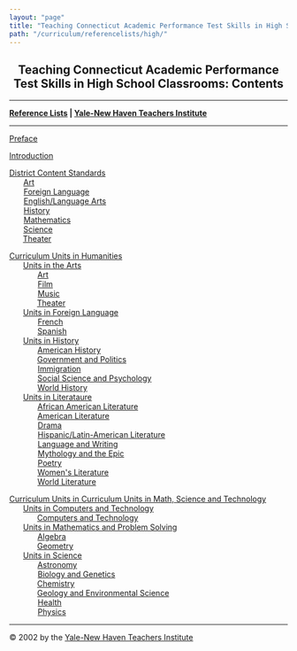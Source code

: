 ```yaml
---
layout: "page"
title: "Teaching Connecticut Academic Performance Test Skills in High School Classrooms"
path: "/curriculum/referencelists/high/"
---
```

<main>
<title>Teaching Connecticut Academic Performance Test Skills in High School Classrooms</title>
<meta content="" name="ynhtindex"/>
<center><b><h2>Teaching Connecticut Academic Performance Test Skills in High School Classrooms: Contents</h2></b></center>
<hr/>
<b><a href="/curriculum/">Reference Lists</a>
| <a href="/">Yale-New Haven Teachers Institute</a></b>
<hr width="100%"/>
<p><a href="/curriculum/referencelists/high/HSRefPreface.html">Preface</a>
</p><p><a href="/curriculum/referencelists/high/HSRefIntroduction.html">Introduction</a>
</p><p><a href="/curriculum/referencelists/high/HSRefDistrictCS.html">District Content Standards</a>
<br/><font color="#FFFFFF" style="visibility:hidden;">____</font><a href="/curriculum/referencelists/high/HSRefDistrictCS.html#a">Art</a>
<br/><font color="#FFFFFF" style="visibility:hidden;">____</font><a href="/curriculum/referencelists/high/HSRefDistrictCS.html#b">Foreign Language</a>
<br/><font color="#FFFFFF" style="visibility:hidden;">____</font><a href="/curriculum/referencelists/high/HSRefDistrictCS.html#c">English/Language Arts</a>
<br/><font color="#FFFFFF" style="visibility:hidden;">____</font><a href="/curriculum/referencelists/high/HSRefDistrictCS.html#d">History</a>
<br/><font color="#FFFFFF" style="visibility:hidden;">____</font><a href="/curriculum/referencelists/high/HSRefDistrictCS.html#e">Mathematics</a>
<br/><font color="#FFFFFF" style="visibility:hidden;">____</font><a href="/curriculum/referencelists/high/HSRefDistrictCS.html#f">Science</a>
<br/><font color="#FFFFFF" style="visibility:hidden;">____</font><a href="/curriculum/referencelists/high/HSRefDistrictCS.html#g">Theater</a>
</p><p><a href="/curriculum/referencelists/high/HSRefHumanities.html">Curriculum Units in Humanities</a>
<br/><font color="#FFFFFF" style="visibility:hidden;">____</font><a href="/curriculum/referencelists/high/HSRefHumanities.html#a">Units in the Arts</a>
<br/><font color="#FFFFFF" style="visibility:hidden;">________</font><a href="/curriculum/referencelists/high/HSRefHumanities.html#b">Art</a>
<br/><font color="#FFFFFF" style="visibility:hidden;">________</font><a href="/curriculum/referencelists/high/HSRefHumanities.html#c">Film</a>
<br/><font color="#FFFFFF" style="visibility:hidden;">________</font><a href="/curriculum/referencelists/high/HSRefHumanities.html#d">Music</a>
<br/><font color="#FFFFFF" style="visibility:hidden;">________</font><a href="/curriculum/referencelists/high/HSRefHumanities.html#e">Theater</a>
<br/><font color="#FFFFFF" style="visibility:hidden;">____</font><a href="/curriculum/referencelists/high/HSRefHumanities.html#f">Units in Foreign Language</a>
<br/><font color="#FFFFFF" style="visibility:hidden;">________</font><a href="/curriculum/referencelists/high/HSRefHumanities.html#g">French</a>
<br/><font color="#FFFFFF" style="visibility:hidden;">________</font><a href="/curriculum/referencelists/high/HSRefHumanities.html#h">Spanish</a>
<br/><font color="#FFFFFF" style="visibility:hidden;">____</font><a href="/curriculum/referencelists/high/HSRefHumanities.html#i">Units in History</a>
<br/><font color="#FFFFFF" style="visibility:hidden;">________</font><a href="/curriculum/referencelists/high/HSRefHumanities.html#j">American History</a>
<br/><font color="#FFFFFF" style="visibility:hidden;">________</font><a href="/curriculum/referencelists/high/HSRefHumanities.html#k">Government and Politics</a>
<br/><font color="#FFFFFF" style="visibility:hidden;">________</font><a href="/curriculum/referencelists/high/HSRefHumanities.html#l">Immigration</a>
<br/><font color="#FFFFFF" style="visibility:hidden;">________</font><a href="/curriculum/referencelists/high/HSRefHumanities.html#m">Social Science and Psychology</a>
<br/><font color="#FFFFFF" style="visibility:hidden;">________</font><a href="/curriculum/referencelists/high/HSRefHumanities.html#n">World History</a>
<br/><font color="#FFFFFF" style="visibility:hidden;">____</font><a href="/curriculum/referencelists/high/HSRefHumanities.html#o">Units in Literataure</a>
<br/><font color="#FFFFFF" style="visibility:hidden;">________</font><a href="/curriculum/referencelists/high/HSRefHumanities.html#p">African American Literature</a>
<br/><font color="#FFFFFF" style="visibility:hidden;">________</font><a href="/curriculum/referencelists/high/HSRefHumanities.html#q">American Literature</a>
<br/><font color="#FFFFFF" style="visibility:hidden;">________</font><a href="/curriculum/referencelists/high/HSRefHumanities.html#r">Drama</a>
<br/><font color="#FFFFFF" style="visibility:hidden;">________</font><a href="/curriculum/referencelists/high/HSRefHumanities.html#s">Hispanic/Latin-American Literature</a>
<br/><font color="#FFFFFF" style="visibility:hidden;">________</font><a href="/curriculum/referencelists/high/HSRefHumanities.html#t">Language and Writing</a>
<br/><font color="#FFFFFF" style="visibility:hidden;">________</font><a href="/curriculum/referencelists/high/HSRefHumanities.html#u">Mythology and the Epic</a>
<br/><font color="#FFFFFF" style="visibility:hidden;">________</font><a href="/curriculum/referencelists/high/HSRefHumanities.html#v">Poetry</a>
<br/><font color="#FFFFFF" style="visibility:hidden;">________</font><a href="/curriculum/referencelists/high/HSRefHumanities.html#w">Women's Literature</a>
<br/><font color="#FFFFFF" style="visibility:hidden;">________</font><a href="/curriculum/referencelists/high/HSRefHumanities.html#x">World Literature</a>
</p><p><a href="/curriculum/referencelists/high/HSRefMathScienceTech.html">Curriculum Units in Curriculum Units in Math, Science and Technology</a>
<br/><font color="#FFFFFF" style="visibility:hidden;">____</font><a href="/curriculum/referencelists/high/HSRefMathScienceTech.html#a">Units in Computers and Technology</a>
<br/><font color="#FFFFFF" style="visibility:hidden;">________</font><a href="/curriculum/referencelists/high/HSRefMathScienceTech.html#b">Computers and Technology</a>
<br/><font color="#FFFFFF" style="visibility:hidden;">____</font><a href="/curriculum/referencelists/high/HSRefMathScienceTech.html#c">Units in Mathematics and Problem Solving</a>
<br/><font color="#FFFFFF" style="visibility:hidden;">________</font><a href="/curriculum/referencelists/high/HSRefMathScienceTech.html#d">Algebra</a>
<br/><font color="#FFFFFF" style="visibility:hidden;">________</font><a href="/curriculum/referencelists/high/HSRefMathScienceTech.html#e">Geometry</a>
<br/><font color="#FFFFFF" style="visibility:hidden;">____</font><a href="/curriculum/referencelists/high/HSRefMathScienceTech.html#f">Units in Science</a>
<br/><font color="#FFFFFF" style="visibility:hidden;">________</font><a href="/curriculum/referencelists/high/HSRefMathScienceTech.html#g">Astronomy</a>
<br/><font color="#FFFFFF" style="visibility:hidden;">________</font><a href="/curriculum/referencelists/high/HSRefMathScienceTech.html#h">Biology and Genetics</a>
<br/><font color="#FFFFFF" style="visibility:hidden;">________</font><a href="/curriculum/referencelists/high/HSRefMathScienceTech.html#i">Chemistry</a>
<br/><font color="#FFFFFF" style="visibility:hidden;">________</font><a href="/curriculum/referencelists/high/HSRefMathScienceTech.html#j">Geology and Environmental Science</a>
<br/><font color="#FFFFFF" style="visibility:hidden;">________</font><a href="/curriculum/referencelists/high/HSRefMathScienceTech.html#k">Health</a>
<br/><font color="#FFFFFF" style="visibility:hidden;">________</font><a href="/curriculum/referencelists/high/HSRefMathScienceTech.html#l">Physics</a>
</p><hr/>
© 2002 by the <a href="/">Yale-New Haven Teachers Institute</a>
</main>
